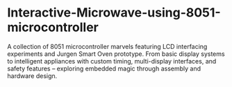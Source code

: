 # Interactive-Microwave-using-8051-microcontroller
A collection of 8051 microcontroller marvels featuring LCD interfacing experiments and Jurgen Smart Oven prototype. From basic display systems to intelligent appliances with custom timing, multi-display interfaces, and safety features – exploring embedded magic through assembly and hardware design.
